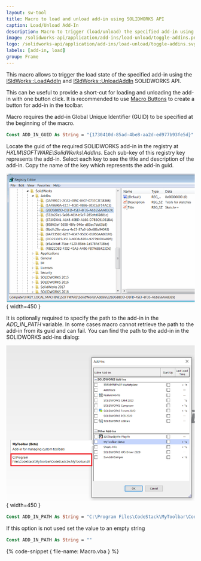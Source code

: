 ```yaml
---
layout: sw-tool
title: Macro to load and unload add-in using SOLIDWORKS API
caption: Load/Unload Add-In
description: Macro to trigger (load/unload) the specified add-in using SOLIDWORKS API
image: /solidworks-api/application/add-ins/load-unload/toggle-addins.png
logo: /solidworks-api/application/add-ins/load-unload/toggle-addins.svg
labels: [add-in, load]
group: Frame
---
```

This macro allows to trigger the load state of the specified add-in using the [ISldWorks::LoadAddIn](http://help.solidworks.com/2018/english/api/sldworksapi/solidworks.interop.sldworks~solidworks.interop.sldworks.isldworks~loadaddin.html) and [ISldWorks::UnloadAddIn](http://help.solidworks.com/2018/english/api/sldworksapi/solidworks.interop.sldworks~solidworks.interop.sldworks.isldworks~unloadaddin.html) SOLIDWORKS API.

This can be useful to provide a short-cut for loading and unloading the add-in with one button click. It is recommended to use [Macro Buttons](solidworks-api/getting-started/macros/macro-buttons/) to create a button for add-in in the toolbar.

Macro requires the add-in Global Unique Identifier (GUID) to be specified at the beginning of the macro.

~~~ vb
Const ADD_IN_GUID As String = "{1730410d-85ad-4be8-aa2d-ed977b93fe5d}"
~~~

Locate the guid of the required SOLIDWORKS add-in in the registry at *HKLM\SOFTWARE\SolidWorks\AddIns*. Each sub-key of this registry key represents the add-in. Select each key to see the title and description of the add-in. Copy the name of the key which represents the add-in guid.

![Available add-ins presented in the registry](addins-registry.png){ width=450 }

It is optionally required to specify the path to the add-in in the *ADD_IN_PATH* variable. In some cases macro cannot retrieve the path to the add-in from its guid and can fail. You can find the path to the add-in in the SOLIDWORKS add-ins dialog:

![Add-ins list in SOLIWORKS menu](addins-list.png){ width=450 }

~~~ vb
Const ADD_IN_PATH As String = "C:\Program Files\CodeStack\MyToolbar\CodeStack.Sw.MyToolbar.dll"
~~~

If this option is not used set the value to an empty string

~~~ vb
Const ADD_IN_PATH As String = ""
~~~

{% code-snippet { file-name: Macro.vba } %}
